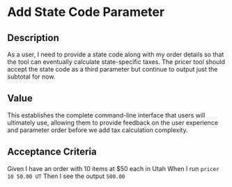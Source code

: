 # Add State Code Parameter

## Description

As a user, I need to provide a state code along with my order details so that the tool can eventually calculate state-specific taxes. The pricer tool should accept the state code as a third parameter but continue to output just the subtotal for now.

## Value

This establishes the complete command-line interface that users will ultimately use, allowing them to provide feedback on the user experience and parameter order before we add tax calculation complexity.

## Acceptance Criteria

Given I have an order with 10 items at $50 each in Utah
When I run `pricer 10 50.00 UT`
Then I see the output `500.00`